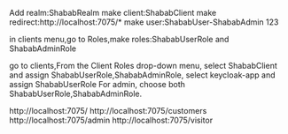 Add realm:ShababRealm
make client:ShababClient
make redirect:http://localhost:7075/*
make user:ShababUser-ShababAdmin 123

in clients menu,go to Roles,make roles:ShababUserRole and ShababAdminRole

go to clients,From the Client Roles drop-down menu, select ShababClient and assign ShababUserRole,ShababAdminRole,
select keycloak-app and assign ShababUserRole
For admin, choose both ShababUserRole,ShababAdminRole.


http://localhost:7075/
http://localhost:7075/customers
http://localhost:7075/admin
http://localhost:7075/visitor



